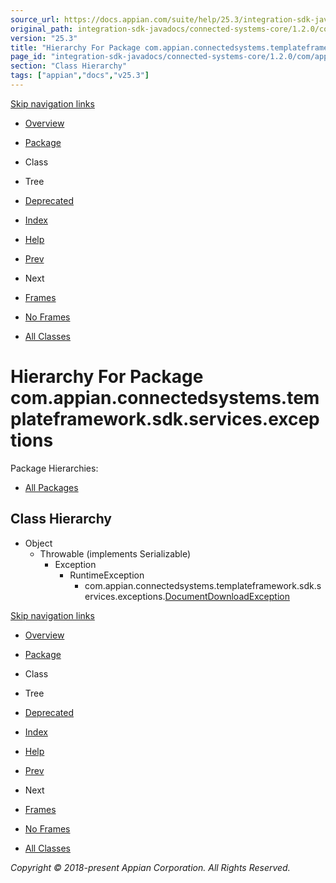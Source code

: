```yaml
---
source_url: https://docs.appian.com/suite/help/25.3/integration-sdk-javadocs/connected-systems-core/1.2.0/com/appian/connectedsystems/templateframework/sdk/services/exceptions/package-tree.html
original_path: integration-sdk-javadocs/connected-systems-core/1.2.0/com/appian/connectedsystems/templateframework/sdk/services/exceptions/package-tree.html
version: "25.3"
title: "Hierarchy For Package com.appian.connectedsystems.templateframework.sdk.services.exceptions"
page_id: "integration-sdk-javadocs/connected-systems-core/1.2.0/com/appian/connectedsystems/templateframework/sdk/services/exceptions/package-tree"
section: "Class Hierarchy"
tags: ["appian","docs","v25.3"]
---
```



[Skip navigation links](#skip.navbar.top "Skip navigation links")

-   [Overview](../../../../../../../overview-summary.html)
-   [Package](package-summary.html)
-   Class
-   Tree
-   [Deprecated](../../../../../../../deprecated-list.html)
-   [Index](../../../../../../../index-all.html)
-   [Help](../../../../../../../help-doc.html)

-   [Prev](../../../../../../../com/appian/connectedsystems/templateframework/sdk/services/package-tree.html)
-   Next

-   [Frames](../../../../../../../index.html?com/appian/connectedsystems/templateframework/sdk/services/exceptions/package-tree.html)
-   [No Frames](package-tree.html)

-   [All Classes](../../../../../../../allclasses-noframe.html)

# Hierarchy For Package com.appian.connectedsystems.templateframework.sdk.services.exceptions

Package Hierarchies:

-   [All Packages](../../../../../../../overview-tree.html)

## Class Hierarchy

-   Object
    -   Throwable (implements Serializable)
        -   Exception
            -   RuntimeException
                -   com.appian.connectedsystems.templateframework.sdk.services.exceptions.[DocumentDownloadException](../../../../../../../com/appian/connectedsystems/templateframework/sdk/services/exceptions/DocumentDownloadException.html "class in com.appian.connectedsystems.templateframework.sdk.services.exceptions")

[Skip navigation links](#skip.navbar.bottom "Skip navigation links")

-   [Overview](../../../../../../../overview-summary.html)
-   [Package](package-summary.html)
-   Class
-   Tree
-   [Deprecated](../../../../../../../deprecated-list.html)
-   [Index](../../../../../../../index-all.html)
-   [Help](../../../../../../../help-doc.html)

-   [Prev](../../../../../../../com/appian/connectedsystems/templateframework/sdk/services/package-tree.html)
-   Next

-   [Frames](../../../../../../../index.html?com/appian/connectedsystems/templateframework/sdk/services/exceptions/package-tree.html)
-   [No Frames](package-tree.html)

-   [All Classes](../../../../../../../allclasses-noframe.html)

_Copyright © 2018-present Appian Corporation. All Rights Reserved._